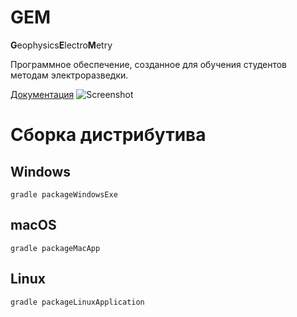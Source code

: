 # GEM

**G**eophysics**E**lectro**M**etry

Программное обеспечение, созданное для обучения студентов методам электроразведки.

[Документация](https://docs.google.com/document/d/1Noebggizlv-EmU7yCVQBy5qRgYgurydvPGEChaokE-s/edit?usp=sharing)
![Screenshot](https://imgur.com/i791gWT.png)

# Сборка дистрибутива

## Windows

```shell
gradle packageWindowsExe
```

## macOS

```shell
gradle packageMacApp
```
## Linux
```shell
gradle packageLinuxApplication
```